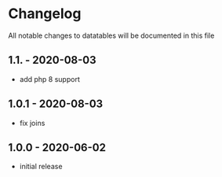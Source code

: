 # Changelog

All notable changes to datatables will be documented in this file

## 1.1. - 2020-08-03

- add php 8 support

## 1.0.1 - 2020-08-03

- fix joins

## 1.0.0 - 2020-06-02

- initial release
